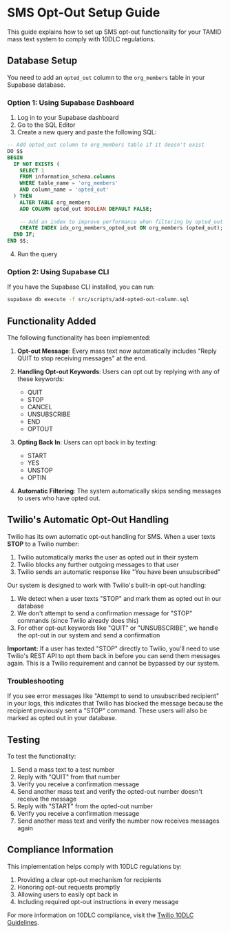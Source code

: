# SMS Opt-Out Setup Guide

This guide explains how to set up SMS opt-out functionality for your TAMID mass text system to comply with 10DLC regulations.

## Database Setup

You need to add an `opted_out` column to the `org_members` table in your Supabase database. 

### Option 1: Using Supabase Dashboard

1. Log in to your Supabase dashboard
2. Go to the SQL Editor
3. Create a new query and paste the following SQL:

```sql
-- Add opted_out column to org_members table if it doesn't exist
DO $$ 
BEGIN 
  IF NOT EXISTS (
    SELECT 1 
    FROM information_schema.columns 
    WHERE table_name = 'org_members' 
    AND column_name = 'opted_out'
  ) THEN 
    ALTER TABLE org_members 
    ADD COLUMN opted_out BOOLEAN DEFAULT FALSE;
    
    -- Add an index to improve performance when filtering by opted_out
    CREATE INDEX idx_org_members_opted_out ON org_members (opted_out);
  END IF;
END $$;
```

4. Run the query

### Option 2: Using Supabase CLI

If you have the Supabase CLI installed, you can run:

```bash
supabase db execute -f src/scripts/add-opted-out-column.sql
```

## Functionality Added

The following functionality has been implemented:

1. **Opt-out Message**: Every mass text now automatically includes "Reply QUIT to stop receiving messages" at the end.

2. **Handling Opt-out Keywords**: Users can opt out by replying with any of these keywords:
   - QUIT
   - STOP
   - CANCEL
   - UNSUBSCRIBE
   - END
   - OPTOUT

3. **Opting Back In**: Users can opt back in by texting:
   - START
   - YES
   - UNSTOP
   - OPTIN

4. **Automatic Filtering**: The system automatically skips sending messages to users who have opted out.

## Twilio's Automatic Opt-Out Handling

Twilio has its own automatic opt-out handling for SMS. When a user texts **STOP** to a Twilio number:

1. Twilio automatically marks the user as opted out in their system
2. Twilio blocks any further outgoing messages to that user
3. Twilio sends an automatic response like "You have been unsubscribed"

Our system is designed to work with Twilio's built-in opt-out handling:

1. We detect when a user texts "STOP" and mark them as opted out in our database
2. We don't attempt to send a confirmation message for "STOP" commands (since Twilio already does this)
3. For other opt-out keywords like "QUIT" or "UNSUBSCRIBE", we handle the opt-out in our system and send a confirmation

**Important:** If a user has texted "STOP" directly to Twilio, you'll need to use Twilio's REST API to opt them back in before you can send them messages again. This is a Twilio requirement and cannot be bypassed by our system.

### Troubleshooting

If you see error messages like "Attempt to send to unsubscribed recipient" in your logs, this indicates that Twilio has blocked the message because the recipient previously sent a "STOP" command. These users will also be marked as opted out in your database.

## Testing

To test the functionality:

1. Send a mass text to a test number
2. Reply with "QUIT" from that number
3. Verify you receive a confirmation message
4. Send another mass text and verify the opted-out number doesn't receive the message
5. Reply with "START" from the opted-out number
6. Verify you receive a confirmation message
7. Send another mass text and verify the number now receives messages again

## Compliance Information

This implementation helps comply with 10DLC regulations by:

1. Providing a clear opt-out mechanism for recipients
2. Honoring opt-out requests promptly
3. Allowing users to easily opt back in
4. Including required opt-out instructions in every message

For more information on 10DLC compliance, visit the [Twilio 10DLC Guidelines](https://support.twilio.com/hc/en-us/articles/1260803225570-Content-Guidelines-and-Best-Practices-for-10DLC-A2P-SMS-Messaging). 